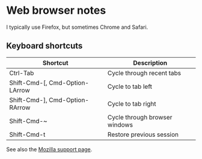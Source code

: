 
# Web browser notes

I typically use Firefox, but sometimes Chrome and Safari.

## Keyboard shortcuts

| Shortcut | Description
| -------- | -----------
| Ctrl-Tab | Cycle through recent tabs
| Shift-Cmd-[, Cmd-Option-LArrow | Cycle to tab left
| Shift-Cmd-], Cmd-Option-RArrow | Cycle to tab right
| Shift-Cmd-~ | Cycle through browser windows
| Shift-Cmd-t | Restore previous session

See also the [Mozilla support page](https://support.mozilla.org/en-US/kb/keyboard-shortcuts-perform-firefox-tasks-quickly).
